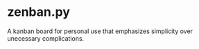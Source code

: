 # zenban.py
A kanban board for personal use that emphasizes simplicity over unecessary complications.
